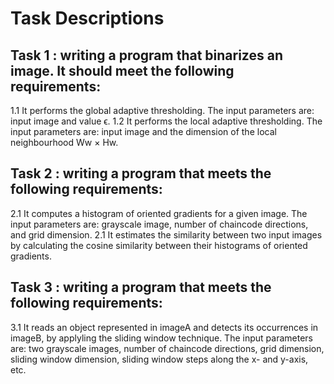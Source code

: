 # Task Descriptions

## Task 1 : writing a program that binarizes an image. It should meet the following requirements:
1.1 It performs the global adaptive thresholding. The input parameters are: input image and value ϵ.
1.2 It performs the local adaptive thresholding. The input parameters are: input image and the dimension of the local neighbourhood Ww × Hw.

## Task 2 : writing a program that meets the following requirements:
2.1 It computes a histogram of oriented gradients for a given image. The input parameters are: grayscale image, number of chaincode directions, and grid dimension.
2.1 It estimates the similarity between two input images by calculating the cosine similarity between their histograms of oriented gradients.

## Task 3 : writing a program that meets the following requirements:
3.1 It reads an object represented in imageA and detects its occurrences in imageB, by applyling the sliding window technique. The input parameters are: two grayscale images, number of chaincode directions, grid dimension, sliding window dimension, sliding window steps along the x- and y-axis, etc.

